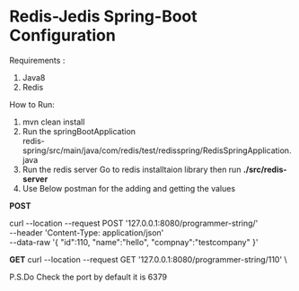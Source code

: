 # **Redis-Jedis Spring-Boot Configuration**

Requirements : 
1. Java8
2. Redis

How to Run:
1. mvn clean install
2. Run the springBootApplication  
redis-spring/src/main/java/com/redis/test/redisspring/RedisSpringApplication.java
3. Run the redis server
Go to redis installtaion library then run 
**./src/redis-server**
4. Use Below postman for the adding and getting the values




**POST**



curl --location --request POST '127.0.0.1:8080/programmer-string/' \
--header 'Content-Type: application/json' \
--data-raw '{
	"id":110,
	"name":"hello",
	"compnay":"testcompany"
}'



**GET**
curl --location --request GET '127.0.0.1:8080/programmer-string/110' \


P.S.Do Check the port by default it is 6379

